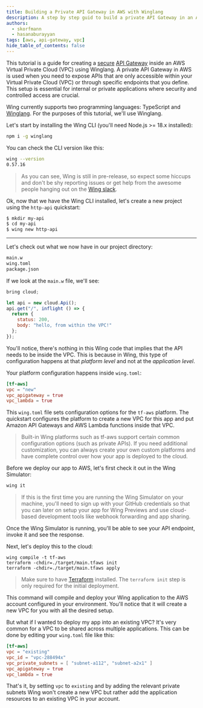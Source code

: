 ```yaml
---
title: Building a Private API Gateway in AWS with Winglang
description: A step by step guid to build a private API Gateway in an AWS VPC with Winglang
authors:
  - skorfmann
  - hasanaburayyan
tags: [aws, api-gateway, vpc]
hide_table_of_contents: false
---
```


This tutorial is a guide for creating a [secure](https://docs.aws.amazon.com/apigateway/latest/developerguide/apigateway-private-apis.html) [API Gateway](https://aws.amazon.com/api-gateway/) inside an AWS Virtual Private Cloud (VPC) using Winglang. A private API Gateway in AWS is used when you need to expose APIs that are only accessible within your Virtual Private Cloud (VPC) or through specific endpoints that you define. This setup is essential for internal or private applications where security and controlled access are crucial.

Wing currently supports two programming languages: TypeScript and [Winglang](https://winglang.io). For the purposes of this tutorial, we'll use Winglang.

Let's start by installing the Wing CLI (you'll need Node.js >= 18.x installed):

```bash
npm i -g winglang
```

You can check the CLI version like this:

```bash
wing --version
0.57.16
```

> As you can see, Wing is still in pre-release, so expect some hiccups and don't be shy reporting issues or get help from the awesome people hanging out on the [Wing slack](https://t.winglang.io/slack).
>

Ok, now that we have the Wing CLI installed, let's create a new project using the `http-api` quickstart:

```bash
$ mkdir my-api
$ cd my-api
$ wing new http-api
```

---

Let's check out what we now have in our project directory:

```bash
main.w
wing.toml
package.json
```

If we look at the `main.w` file, we'll see:

```jsx
bring cloud;

let api = new cloud.Api();
api.get("/", inflight () => {
  return {
    status: 200,
    body: "hello, from within the VPC!"
  };
});
```

You'll notice, there's nothing in this Wing code that implies that the API needs to be inside the VPC. This is because in Wing, this type of configuration happens at that *platform level* and not at the *application level*.

Your platform configuration happens inside `wing.toml`:

```toml
[tf-aws]
vpc = "new"
vpc_apigateway = true
vpc_lambda = true
```

This `wing.toml` file sets configuration options for the `tf-aws` platform. The quickstart configures the platform to create a new VPC for this app and put Amazon API Gateways and AWS Lambda functions inside that VPC.

> Built-in Wing platforms such as tf-aws support certain common configuration options (such as private APIs). If you need additional customization, you can always create your own custom platforms and have complete control over how your app is deployed to the cloud.
>

Before we deploy our app to AWS, let's first check it out in the Wing Simulator:

```bash
wing it
```

> If this is the first time you are running the Wing Simulator on your machine, you'll need to sign up with your GitHub credentials so that you can later on setup your app for Wing Previews and use cloud-based development tools like webhook forwarding and app sharing.
>

Once the Wing Simulator is running, you'll be able to see your API endpoint, invoke it and see the response.

Next, let's deploy this to the cloud:

```
wing compile -t tf-aws
terraform -chdir=./target/main.tfaws init
terraform -chdir=./target/main.tfaws apply
```

> Make sure to have [Terraform](https://developer.hashicorp.com/terraform/install) installed. The `terraform init` step is only required for the initial deployment.

This command will compile and deploy your Wing application to the AWS account configured in your environment. You'll notice that it will create a new VPC for you with all the desired setup.

But what if I wanted to deploy my app into an existing VPC? It's very common for a VPC to be shared across multiple applications. This can be done by editing your `wing.toml` file like this:

```toml
[tf-aws]
vpc = "existing"
vpc_id = "vpc-288494x"
vpc_private_subnets = [ "subnet-a112", "subnet-a2x1" ]
vpc_apigateway = true
vpc_lambda = true
```

That's it, by setting `vpc` to `existing` and by adding the relevant private subnets Wing won't create a new VPC but rather add the application resources to an existing VPC in your account.